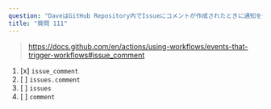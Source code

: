 ```yaml
---
question: "DaveはGitHub Repository内でIssueにコメントが作成されたときに通知を受け取りたいと考えています。Workflow設定内で使用すべきイベントトリガーはどれですか？"
title: "質問 111"
---
```


> https://docs.github.com/en/actions/using-workflows/events-that-trigger-workflows#issue_comment
1. [x] `issue_comment`
1. [ ] `issues.comment`
1. [ ] `issues`
1. [ ] `comment`